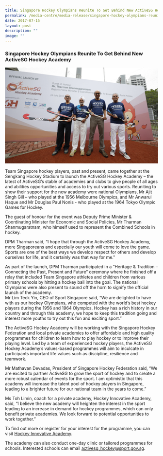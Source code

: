 ```yaml
---
title: Singapore Hockey Olympians Reunite To Get Behind New ActiveSG Hockey Academy
permalink: /media-centre/media-release/singapore-hockey-olympians-reunite-to-get-behind-new-activesg-hockey/
date: 2017-07-15
layout: post
description: ""
image: ""
---
```

### **Singapore Hockey Olympians Reunite To Get Behind New ActiveSG Hockey Academy**
![](/images/Media%20Centre/Media%20Release/2017/July/DPM%20Tharman%20with%20National%20Olympians-min.jpeg)

Team Singapore hockey players, past and present, came together at the Sengkang Hockey Stadium to launch the ActiveSG Hockey Academy – the latest of ActiveSG’s stable of academies and clubs to give people of all ages and abilities opportunities and access to try out various sports. Reuniting to show their support for the new academy were national Olympians, Mr Ajit Singh Gill – who played at the 1956 Melbourne Olympics, and Mr Anwarul Haque and Mr Douglas Paul Nonis - who played at the 1964 Tokyo Olympic Games for Hockey.  
  
The guest of honour for the event was Deputy Prime Minister & Coordinating Minister for Economic and Social Policies, Mr Tharman Shanmugaratnam, who himself used to represent the Combined Schools in hockey. 
  
DPM Tharman said, “I hope that through the ActiveSG Hockey Academy, more Singaporeans and especially our youth will come to love the game. Sports are one of the best ways we develop respect for others and develop ourselves for life, and it certainly was that way for me."  
  
As part of the launch, DPM Tharman participated in a “Heritage & Tradition – Connecting the Past, Present and Future” ceremony where he finished off a relay that included Team Singapore athletes and children from various primary schools by hitting a hockey ball into the goal. The national Olympians were also present to sound off the horn to signify the official launch of the academy.  
Mr Lim Teck Yin, CEO of Sport Singapore said, “We are delighted to have with us our hockey Olympians, who competed with the world’s best hockey players during the 1956 and 1964 Olympics. Hockey has a rich history in our country and through this academy, we hope to keep this tradition going and interest more youths to try out this fun and exciting sport.”  
  
The ActiveSG Hockey Academy will be working with the Singapore Hockey Federation and local private academies to offer affordable and high quality programmes for children to learn how to play hockey or to improve their playing level. Led by a team of experienced hockey players, the ActiveSG Hockey Academy’s values-based programmes will aim to inculcate in participants important life values such as discipline, resilience and teamwork.  
  
Mr Mathavan Devadas, President of Singapore Hockey Federation said, “We are excited to partner ActiveSG to grow the sport of hockey and to create a more robust calendar of events for the sport. 
I am optimistic that this academy will increase the talent pool of hockey players in Singapore, leading to a brighter future for our national team in the years to come.”  
  
Ms Toh Limin, coach for a private academy, Hockey Innovative Academy, said, “I believe the new academy will heighten the interest in the sport leading to an increase in demand for hockey programmes, which can only benefit private academies. We look forward to potential opportunities to work together.”  
  
To find out more or register for your interest for the programme, you can visit [Hockey Innovative Academy](http://www.myactivesg.com/academy/hockey).  
  
The academy can also conduct one-day clinic or tailored programmes for schools. Interested schools can email [activesg_hockey@sport.gov.sg](mailto:activesg_hockey@sport.gov.sg).